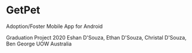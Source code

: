 # GetPet
Adoption/Foster Mobile App for Android

Graduation Project 2020
Eshan D'Souza, Ethan D'Souza, Christal D'Souza, Ben George
UOW Australia
